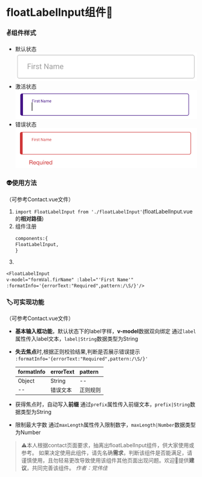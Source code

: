 # floatLabelInput组件🐂
### ✌️组件样式
- 默认状态
![](imgs/default.png)
- 激活状态
![](imgs/active.png)
- 错误状态
![](imgs/error.png)

### 👽使用方法
（可参考Contact.vue文件）
1. `import FloatLabelInput from './floatLabelInput'`(floatLabelInput.vue的**相对路径**)
2. 组件注册 
    ```
    components:{
    FloatLabelInput,
    }
    ```
3. 
```
<FloatLabelInput 
v-model="formVal.firName" :label="'First Name'" 
:formatInfo='{errorText:"Required",pattern:/\S/}'/>
```
    
    
    
    
### 🏷️可实现功能
（可参考Contact.vue文件）
- **基本输入框功能**，默认状态下的label字样，**v-model**数据双向绑定
  通过`label`属性传入label文本，`label|String`数据类型为String
- **失去焦点**时,根据正则校验结果,判断是否展示错误提示
  `:formatInfo='{errorText:"Required",pattern:/\S/}'`   

    formatInfo | errorText | pattern
    ----|------|----
    Object | String  | --
    -- | 错误文本  | 正则规则

- 获得焦点时，自动写入**前缀**
  通过`prefix`属性传入前缀文本，`prefix|String`数据类型为String
- 限制最大字数
  通过`maxLength`属性传入限制数字，`maxLength|Number`数据类型为Number

>⚠️本人根据contact页面要求，抽离出floatLabelInput组件，供大家使用或参考。
如果决定使用此组件，请先名确**需求**，判断该组件是否能满足，请谨慎使用，且勿轻易更改导致使用该组件其他页面出现问题。欢迎👏提供**建议**，共同完善该组件。 
*作者：党伟佳*   
  